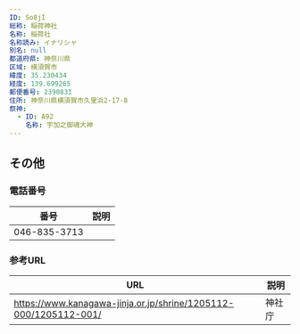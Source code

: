 ```yaml
---
ID: So8jI
総称: 稲荷神社
名称: 稲荷社
名称読み: イナリシャ
別名: null
都道府県: 神奈川県
区域: 横須賀市
緯度: 35.230434
経度: 139.699265
郵便番号: 2390831
住所: 神奈川県横須賀市久里浜2-17-8
祭神:
  - ID: A92
    名称: 宇加之御魂大神
---
```


## その他

### 電話番号

| 番号         | 説明 |
| ------------ | ---- |
| 046-835-3713 |      |

### 参考URL

| URL                                                              | 説明   |
| ---------------------------------------------------------------- | ------ |
| https://www.kanagawa-jinja.or.jp/shrine/1205112-000/1205112-001/ | 神社庁 |
